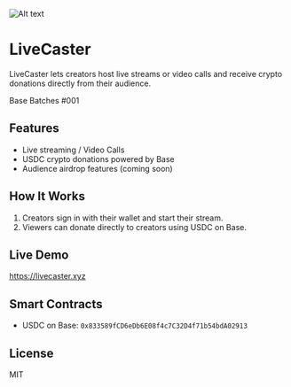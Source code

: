 ![Alt text](https://defecab1bb9c70bf9df3b0644e6440f0.cdn.bubble.io/f1746220013716x979058045854021000/Untitled%20design-4.png?_gl=1*1naqkl9*_gcl_au*MjA0MjI5Nzc2Mi4xNzQ2MjA5OTk5*_ga*MTMwMTc2OTMyMC4xNzQ1ODgxMjY4*_ga_BFPVR2DEE2*MTc0NjIwMDU1Ni40LjEuMTc0NjIxOTg5My41MC4wLjA.)

# LiveCaster

LiveCaster lets creators host live streams or video calls and receive crypto donations directly from their audience.

Base Batches #001

## Features
- Live streaming / Video Calls
- USDC crypto donations powered by Base
- Audience airdrop features (coming soon)

## How It Works
1. Creators sign in with their wallet and start their stream.
2. Viewers can donate directly to creators using USDC on Base.

## Live Demo
https://livecaster.xyz

## Smart Contracts
- USDC on Base: `0x833589fCD6eDb6E08f4c7C32D4f71b54bdA02913`


## License
MIT
